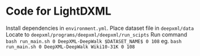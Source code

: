 # Code for LightDXML

Install dependencies in `environment.yml`.
Place dataset file in `deepxml/data`
Locate to `deepxml/programs/deepxml/deepxml/run_scipts`
Run command `bash run_main.sh 0 DeepXML-DeepWalk $DATASET_NAME$ 0 108` eg. `bash run_main.sh 0 DeepXML-DeepWalk Wiki10-31K 0 108`
